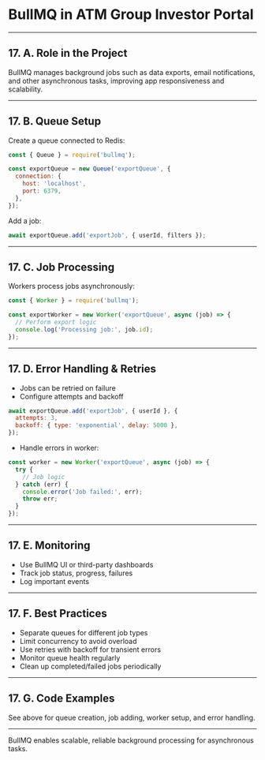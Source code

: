 # BullMQ in ATM Group Investor Portal

---

## 17. A. Role in the Project

BullMQ manages background jobs such as data exports, email notifications, and other asynchronous tasks, improving app responsiveness and scalability.

---

## 17. B. Queue Setup

Create a queue connected to Redis:

```js
const { Queue } = require('bullmq');

const exportQueue = new Queue('exportQueue', {
  connection: {
    host: 'localhost',
    port: 6379,
  },
});
```

Add a job:

```js
await exportQueue.add('exportJob', { userId, filters });
```

---

## 17. C. Job Processing

Workers process jobs asynchronously:

```js
const { Worker } = require('bullmq');

const exportWorker = new Worker('exportQueue', async (job) => {
  // Perform export logic
  console.log('Processing job:', job.id);
});
```

---

## 17. D. Error Handling & Retries

- Jobs can be retried on failure
- Configure attempts and backoff

```js
await exportQueue.add('exportJob', { userId }, {
  attempts: 3,
  backoff: { type: 'exponential', delay: 5000 },
});
```

- Handle errors in worker:

```js
const worker = new Worker('exportQueue', async (job) => {
  try {
    // Job logic
  } catch (err) {
    console.error('Job failed:', err);
    throw err;
  }
});
```

---

## 17. E. Monitoring

- Use BullMQ UI or third-party dashboards
- Track job status, progress, failures
- Log important events

---

## 17. F. Best Practices

- Separate queues for different job types
- Limit concurrency to avoid overload
- Use retries with backoff for transient errors
- Monitor queue health regularly
- Clean up completed/failed jobs periodically

---

## 17. G. Code Examples

See above for queue creation, job adding, worker setup, and error handling.

---

BullMQ enables scalable, reliable background processing for asynchronous tasks.